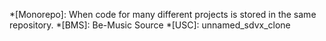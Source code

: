 *[Monorepo]: When code for many different projects is stored in the same repository.
*[BMS]: Be-Music Source
*[USC]: unnamed_sdvx_clone